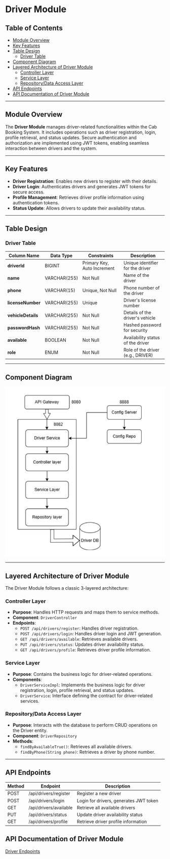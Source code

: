 # Driver Module

## Table of Contents
- [Module Overview](#module-overview)
- [Key Features](#key-features)
- [Table Design](#table-design)
    - [Driver Table](#driver-table)
- [Component Diagram](#component-diagram)
- [Layered Architecture of Driver Module](#layered-architecture-of-driver-module)
    - [Controller Layer](#controller-layer)
    - [Service Layer](#service-layer)
    - [Repository/Data Access Layer](#repositorydata-access-layer)
- [API Endpoints](#api-endpoints)
- [API Documentation of Driver Module](#api-documentation-of-driver-module)

---

## Module Overview

The **Driver Module** manages driver-related functionalities within the Cab Booking System. It includes operations such as driver registration, login, profile retrieval, and status updates. Secure authentication and authorization are implemented using JWT tokens, enabling seamless interaction between drivers and the system.

---

## Key Features
- **Driver Registration**: Enables new drivers to register with their details.
- **Driver Login**: Authenticates drivers and generates JWT tokens for secure access.
- **Profile Management**: Retrieves driver profile information using authentication tokens.
- **Status Update**: Allows drivers to update their availability status.

---

## Table Design

### Driver Table
| Column Name       | Data Type         | Constraints                  | Description                       |
|-------------------|-------------------|------------------------------|-----------------------------------|
| **driverId**      | BIGINT            | Primary Key, Auto Increment  | Unique identifier for the driver  |
| **name**          | VARCHAR(255)      | Not Null                     | Name of the driver                |
| **phone**         | VARCHAR(15)       | Unique, Not Null             | Phone number of the driver        |
| **licenseNumber** | VARCHAR(255)      | Unique                       | Driver's license number           |
| **vehicleDetails**| VARCHAR(255)      | Not Null                     | Details of the driver's vehicle   |
| **passwordHash**  | VARCHAR(255)      | Not Null                     | Hashed password for security      |
| **available**     | BOOLEAN           | Not Null                     | Availability status of the driver |
| **role**          | ENUM              | Not Null                     | Role of the driver (e.g., DRIVER) |

---

## Component Diagram

![Driver component diagram](./component/driver.png)

---

## Layered Architecture of Driver Module

The Driver Module follows a classic 3-layered architecture:

### Controller Layer
- **Purpose**: Handles HTTP requests and maps them to service methods.
- **Component**: `DriverController`
- **Endpoints**:
    - `POST /api/drivers/register`: Handles driver registration.
    - `POST /api/drivers/login`: Handles driver login and JWT generation.
    - `GET /api/drivers/available`: Retrieves available drivers.
    - `PUT /api/drivers/status`: Updates driver availability status.
    - `GET /api/drivers/profile`: Retrieves driver profile information.

### Service Layer
- **Purpose**: Contains the business logic for driver-related operations.
- **Components**:
    - `DriverServiceImpl`: Implements the business logic for driver registration, login, profile retrieval, and status updates.
    - `DriverService`: Interface defining the contract for driver-related services.

### Repository/Data Access Layer
- **Purpose**: Interacts with the database to perform CRUD operations on the Driver entity.
- **Component**: `DriverRepository`
- **Methods**:
    - `findByAvailableTrue()`: Retrieves all available drivers.
    - `findByPhone(String phone)`: Retrieves a driver by phone number.

---

## API Endpoints

| Method | Endpoint                   | Description                               |
|--------|----------------------------|-------------------------------------------|
| POST   | /api/drivers/register      | Register a new driver                     |
| POST   | /api/drivers/login         | Login for drivers, generates JWT token   |
| GET    | /api/drivers/available     | Retrieve all available drivers            |
| PUT    | /api/drivers/status        | Update driver availability status         |
| GET    | /api/drivers/profile       | Retrieve driver profile information       |


## API Documentation of Driver Module

 [Driver Endpoints](/API_documentation/Driver.md)
 